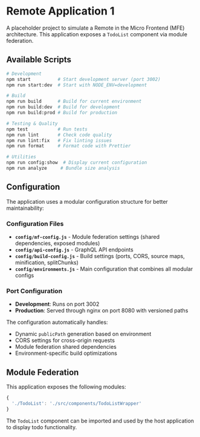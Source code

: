 # Remote Application 1

A placeholder project to simulate a Remote in the Micro Frontend (MFE) architecture. This application exposes a `TodoList` component via module federation.

## Available Scripts

```bash
# Development
npm start          # Start development server (port 3002)
npm run start:dev  # Start with NODE_ENV=development

# Build
npm run build      # Build for current environment
npm run build:dev  # Build for development
npm run build:prod # Build for production

# Testing & Quality
npm test           # Run tests
npm run lint       # Check code quality
npm run lint:fix   # Fix linting issues
npm run format     # Format code with Prettier

# Utilities
npm run config:show  # Display current configuration
npm run analyze     # Bundle size analysis
```

## Configuration

The application uses a modular configuration structure for better maintainability:

### Configuration Files

- **`config/mf-config.js`** - Module federation settings (shared dependencies, exposed modules)
- **`config/api-config.js`** - GraphQL API endpoints
- **`config/build-config.js`** - Build settings (ports, CORS, source maps, minification, splitChunks)
- **`config/environments.js`** - Main configuration that combines all modular configs

### Port Configuration

- **Development**: Runs on port 3002
- **Production**: Served through nginx on port 8080 with versioned paths

The configuration automatically handles:

- Dynamic `publicPath` generation based on environment
- CORS settings for cross-origin requests
- Module federation shared dependencies
- Environment-specific build optimizations

## Module Federation

This application exposes the following modules:

```javascript
{
  './TodoList': './src/components/TodoListWrapper'
}
```

The `TodoList` component can be imported and used by the host application to display todo functionality.
